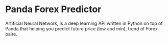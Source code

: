 # Panda Forex Predictor
Artificial Neural Network, is a deep learning API written in Python on top of Panda that helping you predict future price (low and min), trend of Forex paire.
